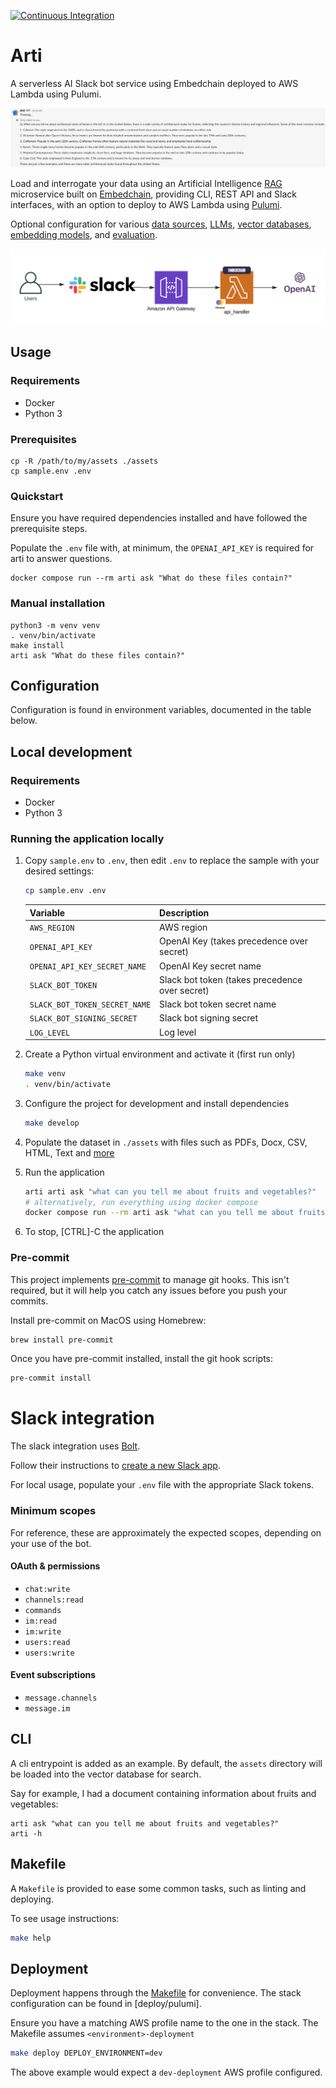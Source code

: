 [![Continuous Integration](https://github.com/catmeme/arti/actions/workflows/ci.yml/badge.svg)](https://github.com/catmeme/arti)

# Arti

A serverless AI Slack bot service using Embedchain deployed to AWS Lambda using Pulumi.

![Ask arti about your documents](docs/images/arti-slack.png)

Load and interrogate your data using an Artificial Intelligence [RAG](https://aws.amazon.com/what-is/retrieval-augmented-generation/) microservice built on [Embedchain](https://github.com/embedchain/embedchain), providing CLI, REST API and Slack interfaces, with an option to deploy to AWS Lambda using [Pulumi](https://pulumi.com/).

Optional configuration for various [data sources](https://docs.embedchain.ai/components/data-sources/overview), [LLMs](https://docs.embedchain.ai/components/llms), [vector databases](https://docs.embedchain.ai/components/vector-databases), [embedding models](https://docs.embedchain.ai/components/embedding-models), and [evaluation](https://docs.embedchain.ai/components/evaluation).

![Slackbot Pulumi architecture](./docs/images/arti-architecture.png)

## Usage

### Requirements

- Docker
- Python 3

### Prerequisites

```shell
cp -R /path/to/my/assets ./assets
cp sample.env .env
```

### Quickstart

Ensure you have required dependencies installed and have followed the prerequisite steps.

Populate the `.env` file with, at minimum, the `OPENAI_API_KEY` is required for arti to answer questions.

```shell
docker compose run --rm arti ask "What do these files contain?"
```

### Manual installation

```shell
python3 -m venv venv
. venv/bin/activate
make install
arti ask "What do these files contain?"
```

## Configuration

Configuration is found in environment variables, documented in the table below.

## Local development

### Requirements

- Docker
- Python 3

### Running the application locally

1. Copy `sample.env` to `.env`, then edit `.env` to replace the sample with your desired settings:

    ```bash
    cp sample.env .env
    ```

   | Variable                            | Description                                                        |
   |-------------------------------------|--------------------------------------------------------------------|
   | `AWS_REGION`                        | AWS region                                                         |
   | `OPENAI_API_KEY`                    | OpenAI Key (takes precedence over secret)                          |
   | `OPENAI_API_KEY_SECRET_NAME`        | OpenAI Key secret name                                             |
   | `SLACK_BOT_TOKEN`                   | Slack bot token (takes precedence over secret)                     |
   | `SLACK_BOT_TOKEN_SECRET_NAME`       | Slack bot token secret name                                        |
   | `SLACK_BOT_SIGNING_SECRET`          | Slack bot signing secret                                           |
   | `LOG_LEVEL`                         | Log level                                                          |

2. Create a Python virtual environment and activate it (first run only)

    ```bash
    make venv
    . venv/bin/activate
    ```

3. Configure the project for development and install dependencies

    ```bash
    make develop
    ```

4. Populate the dataset in `./assets` with files such as PDFs, Docx, CSV, HTML, Text and [more](https://docs.embedchain.ai/components/data-sources/overview)

5. Run the application

    ```bash
    arti arti ask "what can you tell me about fruits and vegetables?"
    # alternatively, run everything using docker compose
    docker compose run --rm arti ask "what can you tell me about fruits and vegetables?"
    ```

6. To stop, [CTRL]-C the application

### Pre-commit

This project implements [pre-commit](https://pre-commit.com) to manage git hooks. This isn't required, but it will help you catch any issues before you push your commits.

Install pre-commit on MacOS using Homebrew:

```bash
brew install pre-commit
```

Once you have pre-commit installed, install the git hook scripts:

```bash
pre-commit install
```

# Slack integration

The slack integration uses [Bolt](https://api.slack.com/tools/bolt).

Follow their instructions to [create a new Slack app](https://api.slack.com/start/quickstart).

For local usage, populate your `.env` file with the appropriate Slack tokens.

### Minimum scopes

For reference, these are approximately the expected scopes, depending on your use of the bot.

#### OAuth & permissions

* `chat:write`
* `channels:read`
* `commands`
* `im:read`
* `im:write`
* `users:read`
* `users:write`

#### Event subscriptions

* `message.channels`
* `message.im`

## CLI

A cli entrypoint is added as an example.  By default, the `assets` directory will be loaded into the vector database for search.

Say for example, I had a document containing information about fruits and vegetables:

```
arti ask "what can you tell me about fruits and vegetables?" 
arti -h
```

## Makefile

A `Makefile` is provided to ease some common tasks, such as linting and deploying.

To see usage instructions:

```bash
make help
```

## Deployment

Deployment happens through the [Makefile](Makefile) for convenience.  The stack configuration can be found in [deploy/pulumi].

Ensure you have a matching AWS profile name to the one in the stack.  The Makefile assumes `<environment>-deployment` 

```bash
make deploy DEPLOY_ENVIRONMENT=dev
```

The above example would expect a `dev-deployment` AWS profile configured.
